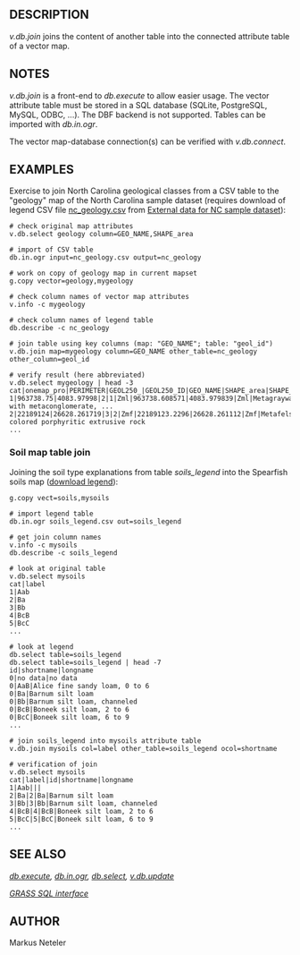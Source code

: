 ## DESCRIPTION

*v.db.join* joins the content of another table into the connected
attribute table of a vector map.

## NOTES

*v.db.join* is a front-end to *db.execute* to allow easier usage. The
vector attribute table must be stored in a SQL database (SQLite,
PostgreSQL, MySQL, ODBC, \...). The DBF backend is not supported. Tables
can be imported with *db.in.ogr*.

The vector map-database connection(s) can be verified with
*v.db.connect*.

## EXAMPLES

Exercise to join North Carolina geological classes from a CSV table to
the \"geology\" map of the North Carolina sample dataset (requires
download of legend CSV file
[nc_geology.csv](http://www.grassbook.org/wp-content/uploads/ncexternal/nc_geology.csv)
from [External data for NC sample
dataset](http://www.grassbook.org/wp-content/uploads/ncexternal/index.html)):

```
# check original map attributes
v.db.select geology column=GEO_NAME,SHAPE_area

# import of CSV table
db.in.ogr input=nc_geology.csv output=nc_geology

# work on copy of geology map in current mapset
g.copy vector=geology,mygeology

# check column names of vector map attributes
v.info -c mygeology

# check column names of legend table
db.describe -c nc_geology

# join table using key columns (map: "GEO_NAME"; table: "geol_id")
v.db.join map=mygeology column=GEO_NAME other_table=nc_geology other_column=geol_id

# verify result (here abbreviated)
v.db.select mygeology | head -3
cat|onemap_pro|PERIMETER|GEOL250_|GEOL250_ID|GEO_NAME|SHAPE_area|SHAPE_len|geol_id|longname|comment
1|963738.75|4083.97998|2|1|Zml|963738.608571|4083.979839|Zml|Metagraywacke|Interlayered with metaconglomerate, ...
2|22189124|26628.261719|3|2|Zmf|22189123.2296|26628.261112|Zmf|Metafelsite|Light-colored porphyritic extrusive rock
...
```

### Soil map table join

Joining the soil type explanations from table *soils_legend* into the
Spearfish soils map ([download
legend](http://www.grassbook.org/code-examples/code-examples-1st-edition/)):

```
g.copy vect=soils,mysoils

# import legend table
db.in.ogr soils_legend.csv out=soils_legend

# get join column names
v.info -c mysoils
db.describe -c soils_legend

# look at original table
v.db.select mysoils
cat|label
1|Aab
2|Ba
3|Bb
4|BcB
5|BcC
...

# look at legend
db.select table=soils_legend
db.select table=soils_legend | head -7
id|shortname|longname
0|no data|no data
0|AaB|Alice fine sandy loam, 0 to 6
0|Ba|Barnum silt loam
0|Bb|Barnum silt loam, channeled
0|BcB|Boneek silt loam, 2 to 6
0|BcC|Boneek silt loam, 6 to 9
...

# join soils_legend into mysoils attribute table
v.db.join mysoils col=label other_table=soils_legend ocol=shortname

# verification of join
v.db.select mysoils
cat|label|id|shortname|longname
1|Aab|||
2|Ba|2|Ba|Barnum silt loam
3|Bb|3|Bb|Barnum silt loam, channeled
4|BcB|4|BcB|Boneek silt loam, 2 to 6
5|BcC|5|BcC|Boneek silt loam, 6 to 9
...
```

## SEE ALSO

*[db.execute](db.execute.html), [db.in.ogr](db.in.ogr.html),
[db.select](db.select.html), [v.db.update](v.db.update.html)*

*[GRASS SQL interface](sql.html)*

## AUTHOR

Markus Neteler
